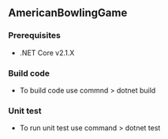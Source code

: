 ## AmericanBowlingGame

### Prerequisites

-   .NET Core v2.1.X

### Build code

-   To build code use commnd > dotnet build

### Unit test

-   To run unit test use command > dotnet test
